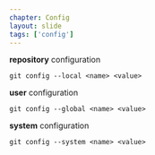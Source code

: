 ```yaml
---
chapter: Config
layout: slide
tags: ['config']
---
```


__repository__ configuration

	git config --local <name> <value>

__user__ configuration

	git config --global <name> <value>

__system__ configuration

	git config --system <name> <value>
